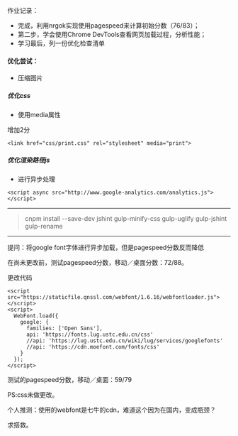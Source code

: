 作业记录：
* 完成，利用nrgok实现使用pagespeed来计算初始分数（76/83）；
* 第二步，学会使用Chrome DevTools查看网页加载过程，分析性能；
* 学习最后，列一份优化检查清单
#### 优化尝试：
* 压缩图片

##### 优化css
* 使用media属性


增加2分
```
<link href="css/print.css" rel="stylesheet" media="print">
```

##### 优化渲染路径js
* 进行异步处理
```
<script async src="http://www.google-analytics.com/analytics.js"></script>
```

---
>cnpm install --save-dev jshint gulp-minify-css gulp-uglify gulp-jshint gulp-rename
---
提问：将google font字体进行异步加载，但是pagespeed分数反而降低

在尚未更改前，测试pagespeed分数，移动／桌面分数：72/88。

更改代码
```
<script  src="https://staticfile.qnssl.com/webfont/1.6.16/webfontloader.js"></script>
<script>
  WebFont.load({
    google: {
      families: ['Open Sans'],
      api: 'https://fonts.lug.ustc.edu.cn/css'
      //api: 'https://lug.ustc.edu.cn/wiki/lug/services/googlefonts'
      //api: 'https://cdn.moefont.com/fonts/css'
    }
  });
</script>
```
测试的pagespeed分数，移动／桌面：59/79

PS:css未做更改。


个人推测：使用的webfont是七牛的cdn，难道这个因为在国内，变成瓶颈？

求搭救。
